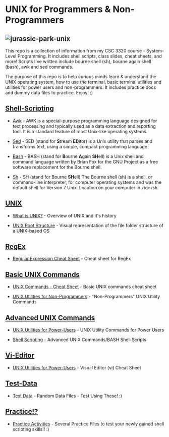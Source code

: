 # UNIX for Programmers & Non-Programmers
## ![jurassic-park-unix](its-a-unix-system.jpg)

This repo is a collection of information from my CSC 3320 course - System-Level Programming. It includes shell scripts, class slides, cheat sheets, and more! Scripts I've written include bourne shell (sh), bourne again shell (bash), awk and sed commands.

The purpose of this repo is to help curious minds learn & understand the UNIX operating system, how to use the terminal, basic terminal utilities and utilities for power users and non-programmers. It includes practice docs and dummy data files to practice. Enjoy! :)

## [Shell-Scripting](Shell-Scripting/)

* [Awk](Shell-Scripting/Awk) - AWK is a special-purpose programming language designed for text processing and typically used as a data extraction and reporting tool. It is a standard feature of most Unix-like operating systems.

* [Sed](Shell-Scripting/Sed) - SED (stand for **S**tream **ED**itor) is a Unix utility that parses and transforms text, using a simple, compact programming language. 

* [Bash](Shell-Scripting/Bash) - BASH (stand for **B**ourne **A**gain **SH**ell) is a Unix shell and command language written by Brian Fox for the GNU Project as a free software replacement for the Bourne shell.

* [Sh](Shell-Scripting/Sh) - SH (stand for Bourne **SH**ell) The Bourne shell (sh) is a shell, or command-line interpreter, for computer operating systems and was the default shell for Version 7 Unix. Location on your computer in ```/bin/sh```.

## [UNIX](Slides/UNIX/)

* [What is UNIX?](Slides/UNIX/What-is-UNIX.pdf) - Overview of UNIX and it's history

* [UNIX Root Structure](Slides/UNIX/UNIX-Root-structure.pdf) - Visual representation of the file folder structure of a UNIX-based OS

## [RegEx](Slides/RegEx/)

* [Regular Expression Cheat Sheet](Slides/RegEx/Regular-Expression.pdf) - Cheat sheet for RegEx

## [Basic UNIX Commands](Slides/Basic-UNIX/)

* [UNIX Commands - Cheat Sheet](Slides/Basic-UNIX/UNIX-commands-cheatsheet.pdf) - Basic UNIX commands cheat sheet

* [UNIX Utilities for Non-Programmers](Slides/Basic-UNIX/UNIX-Utilities-for-non-programmers) - "Non-Programmers" UNIX Utility Commands
 
 ## [Advanced UNIX Commands](Slides/Advanced-UNIX/)

* [UNIX Utilities for Power-Users](Slides/Basic-UNIX/UNIX-Shell-Scripting.pdf) - UNIX Utility Commands for Power Users

* [Shell Scripting](Slides/Advanced-UNIX/UNIX-Shell-Scripting.pdf) - Advanced UNIX Commands/BASH Shell Scripts

 ## [Vi-Editor](Slides/Vi-Editor/)

* [UNIX Utilities for Power-Users](Slides/Vi-Editor/vi-editor-Quick-Reference.pdf) - Visual Editor (vi) Cheat Sheet
 
## [Test-Data](Test-Data/)

* [Test Data](Test-Data/) - Random Data Files - Test Using These! :)

## [Practice!?](Practice/)

* [Practice Activities](Practice/) - Several Practice Files to test your newly gained shell scripting skills!! :) 
